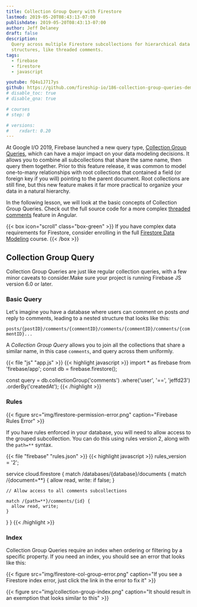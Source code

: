 ```yaml
---
title: Collection Group Query with Firestore
lastmod: 2019-05-20T08:43:13-07:00
publishdate: 2019-05-20T08:43:13-07:00
author: Jeff Delaney
draft: false
description:
  Query across multiple Firestore subcollections for hierarchical data
  structures, like threaded comments.
tags:
  - firebase
  - firestore
  - javascript

youtube: fQ4u1J717ys
github: https://github.com/fireship-io/186-collection-group-queries-demo
# disable_toc: true
# disable_qna: true

# courses
# step: 0

# versions:
#    rxdart: 0.20
---
```


At Google I/O 2019, Firebase launched a new query type,
[Collection Group Queries](https://firebase.google.com/docs/firestore/query-data/queries#collection-group-query),
which can have a major impact on your data modeling decisions. It allows you to
combine all subcollections that share the same name, then query them together.
Prior to this feature release, it was common to model one-to-many relationships
with root collections that contained a field (or foreign key if you will)
pointing to the parent document. Root collections are still fine, but this new
feature makes it far more practical to organize your data in a natural
hierarchy.

In the following lesson, we will look at the basic concepts of Collection Group
Queries. Check out the full source code for a more complex
[threaded comments](https://github.com/fireship-io/186-collection-group-queries-demo)
feature in Angular.

{{< box icon="scroll" class="box-green" >}} If you have complex data
requirements for Firestore, consider enrolling in the full
[Firestore Data Modeling](/courses/firestore-data-modeling/) course.
{{< /box >}}

## Collection Group Query

Collection Group Queries are just like regular collection queries, with a few
minor caveats to consider.Make sure your project is running Firebase JS version
6.0 or later.

### Basic Query

Let's imagine you have a database where users can comment on posts _and_ reply
to comments, leading to a nested structure that looks like this:

`posts/{postID}/comments/{commentID}/comments/{commentID}/comments/{commentID}...`

A _Collection Group Query_ allows you to join all the collections that share a
similar name, in this case `comments`, and query across them uniformly.

{{< file "js" "app.js" >}} {{< highlight javascript >}} import \* as firebase
from 'firebase/app'; const db = firebase.firestore();

const query = db.collectionGroup('comments') .where('user', '==', 'jeffd23')
.orderBy('createdAt'); {{< /highlight >}}

### Rules

{{< figure  src="img/firestore-permission-error.png" caption="Firebase Rules Error" >}}

If you have rules enforced in your database, you will need to allow access to
the grouped subcollection. You can do this using rules version 2, along with the
`path=**` syntax.

{{< file "firebase" "rules.json" >}} {{< highlight javascript >}} rules_version
= '2';

service cloud.firestore { match /databases/{database}/documents { match
/{document=\*\*} { allow read, write: if false; }

    // Allow access to all comments subcollections

    match /{path=**}/comments/{id} {
      allow read, write;
    }

} } {{< /highlight >}}

### Index

Collection Group Queries require an index when ordering or filtering by a
specific property. If you need an index, you should see an error that looks like
this:

{{< figure  src="img/firestore-col-group-error.png" caption="If you see a Firestore index error, just click the link in the error to fix it" >}}

{{< figure  src="img/collection-group-index.png" caption="It should result in an exemption that looks similar to this" >}}
